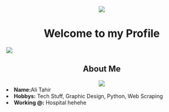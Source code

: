 <body>
<div align='center'>
 <img src='https://i.pinimg.com/originals/b8/32/02/b832028c117cb548614cbea10f0153dc.gif' align='center'>
 <h1 align="center">Welcome to my Profile</h1>
</div>
 <img src="https://lanyard.cnrad.dev/api/190842306818080769">


<div>
<h2 align="center"> About Me </h2>
  <div align="center">
<img src="https://i.pinimg.com/originals/73/5d/73/735d73725f77188e554756b5e11a2bf1.gif">
  </div>
<li>
 <b>Name:</b>Ali Tahir</li>

<li>
<b>Hobbys:</b> Tech Stuff, Graphic Design, Python, Web Scraping
</li>
<li>
<b>Working @:</b> Hospital hehehe
</li>
<br><br><br>
</div>
<div>

</body>
